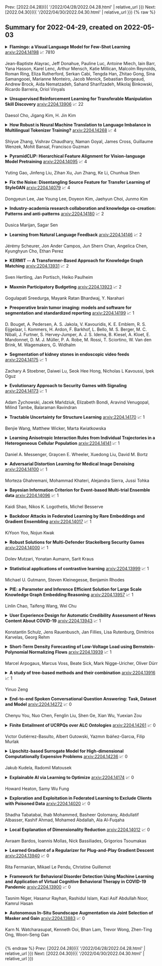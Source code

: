 Prev: [2022.04.28]({{ '/2022/04/28/2022.04.28.html' | relative_url }})  Next: [2022.04.30]({{ '/2022/04/30/2022.04.30.html' | relative_url }})
{% raw %}
## Summary for 2022-04-29, created on 2022-05-03


<details><summary><b>Flamingo: a Visual Language Model for Few-Shot Learning</b>
<a href="https://arxiv.org/abs/2204.14198">arxiv:2204.14198</a>
&#x1F4C8; 7810 <br>
<p>Jean-Baptiste Alayrac, Jeff Donahue, Pauline Luc, Antoine Miech, Iain Barr, Yana Hasson, Karel Lenc, Arthur Mensch, Katie Millican, Malcolm Reynolds, Roman Ring, Eliza Rutherford, Serkan Cabi, Tengda Han, Zhitao Gong, Sina Samangooei, Marianne Monteiro, Jacob Menick, Sebastian Borgeaud, Andrew Brock, Aida Nematzadeh, Sahand Sharifzadeh, Mikolaj Binkowski, Ricardo Barreira, Oriol Vinyals</p></summary>
<p>

**Abstract:** Building models that can be rapidly adapted to numerous tasks using only a handful of annotated examples is an open challenge for multimodal machine learning research. We introduce Flamingo, a family of Visual Language Models (VLM) with this ability. Flamingo models include key architectural innovations to: (i) bridge powerful pretrained vision-only and language-only models, (ii) handle sequences of arbitrarily interleaved visual and textual data, and (iii) seamlessly ingest images or videos as inputs. Thanks to their flexibility, Flamingo models can be trained on large-scale multimodal web corpora containing arbitrarily interleaved text and images, which is key to endow them with in-context few-shot learning capabilities. We perform a thorough evaluation of the proposed Flamingo models, exploring and measuring their ability to rapidly adapt to a variety of image and video understanding benchmarks. These include open-ended tasks such as visual question-answering, where the model is prompted with a question which it has to answer, captioning tasks, which evaluate the ability to describe a scene or an event, and close-ended tasks such as multiple choice visual question-answering. For tasks lying anywhere on this spectrum, we demonstrate that a single Flamingo model can achieve a new state of the art for few-shot learning, simply by prompting the model with task-specific examples. On many of these benchmarks, Flamingo actually surpasses the performance of models that are fine-tuned on thousands of times more task-specific data.

</p>
</details>

<details><summary><b>Unsupervised Reinforcement Learning for Transferable Manipulation Skill Discovery</b>
<a href="https://arxiv.org/abs/2204.13906">arxiv:2204.13906</a>
&#x1F4C8; 22 <br>
<p>Daesol Cho, Jigang Kim, H. Jin Kim</p></summary>
<p>

**Abstract:** Current reinforcement learning (RL) in robotics often experiences difficulty in generalizing to new downstream tasks due to the innate task-specific training paradigm. To alleviate it, unsupervised RL, a framework that pre-trains the agent in a task-agnostic manner without access to the task-specific reward, leverages active exploration for distilling diverse experience into essential skills or reusable knowledge. For exploiting such benefits also in robotic manipulation, we propose an unsupervised method for transferable manipulation skill discovery that ties structured exploration toward interacting behavior and transferable skill learning. It not only enables the agent to learn interaction behavior, the key aspect of the robotic manipulation learning, without access to the environment reward, but also to generalize to arbitrary downstream manipulation tasks with the learned task-agnostic skills. Through comparative experiments, we show that our approach achieves the most diverse interacting behavior and significantly improves sample efficiency in downstream tasks including the extension to multi-object, multitask problems.

</p>
</details>

<details><summary><b>How Robust is Neural Machine Translation to Language Imbalance in Multilingual Tokenizer Training?</b>
<a href="https://arxiv.org/abs/2204.14268">arxiv:2204.14268</a>
&#x1F4C8; 4 <br>
<p>Shiyue Zhang, Vishrav Chaudhary, Naman Goyal, James Cross, Guillaume Wenzek, Mohit Bansal, Francisco Guzman</p></summary>
<p>

**Abstract:** A multilingual tokenizer is a fundamental component of multilingual neural machine translation. It is trained from a multilingual corpus. Since a skewed data distribution is considered to be harmful, a sampling strategy is usually used to balance languages in the corpus. However, few works have systematically answered how language imbalance in tokenizer training affects downstream performance. In this work, we analyze how translation performance changes as the data ratios among languages vary in the tokenizer training corpus. We find that while relatively better performance is often observed when languages are more equally sampled, the downstream performance is more robust to language imbalance than we usually expected. Two features, UNK rate and closeness to the character level, can warn of poor downstream performance before performing the task. We also distinguish language sampling for tokenizer training from sampling for model training and show that the model is more sensitive to the latter.

</p>
</details>

<details><summary><b>PyramidCLIP: Hierarchical Feature Alignment for Vision-language Model Pretraining</b>
<a href="https://arxiv.org/abs/2204.14095">arxiv:2204.14095</a>
&#x1F4C8; 4 <br>
<p>Yuting Gao, Jinfeng Liu, Zihan Xu, Jun Zhang, Ke Li, Chunhua Shen</p></summary>
<p>

**Abstract:** Large-scale vision-language pre-training has achieved promising results on downstream tasks. Existing methods highly rely on the assumption that the image-text pairs crawled from the Internet are in perfect one-to-one correspondence. However, in real scenarios, this assumption can be difficult to hold: the text description, obtained by crawling the affiliated metadata of the image, often suffer from semantic mismatch and mutual compatibility. To address these issues, here we introduce PyramidCLIP, which constructs an input pyramid with different semantic levels, and aligns visual elements and linguistic elements in the form of hierarchy via intra-level semantics alignment and cross-level relation alignment. Furthermore, we adjust the objective function by softening the loss of negative samples (unpaired samples) so as to weaken the strict constraint during the pre-training stage, thus mitigating the risk of the model being over-confident. Experiments on three downstream tasks, including zero-shot image classification, zero-shot image-text retrieval and image object detection, verify the effectiveness of the proposed PyramidCLIP. In particular, with the same amount of pre-training data of 15 millions image-text pairs, PyramidCLIP exceeds CLIP by 19.2%/18.5%/19.6% respectively, with the image encoder being ResNet-50/ViT-B32/ViT-B16 on ImageNet zero-shot classification top-1 accuracy. When scaling to larger datasets, the results of PyramidCLIP only trained for 8 epochs using 128M image-text pairs are very close to that of CLIP trained for 32 epochs using 400M training data.

</p>
</details>

<details><summary><b>Fix the Noise: Disentangling Source Feature for Transfer Learning of StyleGAN</b>
<a href="https://arxiv.org/abs/2204.14079">arxiv:2204.14079</a>
&#x1F4C8; 4 <br>
<p>Dongyeun Lee, Jae Young Lee, Doyeon Kim, Jaehyun Choi, Junmo Kim</p></summary>
<p>

**Abstract:** Transfer learning of StyleGAN has recently shown great potential to solve diverse tasks, especially in domain translation. Previous methods utilized a source model by swapping or freezing weights during transfer learning, however, they have limitations on visual quality and controlling source features. In other words, they require additional models that are computationally demanding and have restricted control steps that prevent a smooth transition. In this paper, we propose a new approach to overcome these limitations. Instead of swapping or freezing, we introduce a simple feature matching loss to improve generation quality. In addition, to control the degree of source features, we train a target model with the proposed strategy, FixNoise, to preserve the source features only in a disentangled subspace of a target feature space. Owing to the disentangled feature space, our method can smoothly control the degree of the source features in a single model. Extensive experiments demonstrate that the proposed method can generate more consistent and realistic images than previous works.

</p>
</details>

<details><summary><b>Industry-academia research collaboration and knowledge co-creation: Patterns and anti-patterns</b>
<a href="https://arxiv.org/abs/2204.14180">arxiv:2204.14180</a>
&#x1F4C8; 2 <br>
<p>Dusica Marijan, Sagar Sen</p></summary>
<p>

**Abstract:** Increasing the impact of software engineering research in the software industry and the society at large has long been a concern of high priority for the software engineering community. The problem of two cultures, research conducted in a vacuum (disconnected from the real world), or misaligned time horizons are just some of the many complex challenges standing in the way of successful industry-academia collaborations. This paper reports on the experience of research collaboration and knowledge co-creation between industry and academia in software engineering as a way to bridge the research-practice collaboration gap. Our experience spans 14 years of collaboration between researchers in software engineering and the European and Norwegian software and IT industry. Using the participant observation and interview methods we have collected and afterwards analyzed an extensive record of qualitative data. Drawing upon the findings made and the experience gained, we provide a set of 14 patterns and 14 anti-patterns for industry-academia collaborations, aimed to support other researchers and practitioners in establishing and running research collaboration projects in software engineering.

</p>
</details>

<details><summary><b>Learning from Natural Language Feedback</b>
<a href="https://arxiv.org/abs/2204.14146">arxiv:2204.14146</a>
&#x1F4C8; 2 <br>
<p>Jérémy Scheurer, Jon Ander Campos, Jun Shern Chan, Angelica Chen, Kyunghyun Cho, Ethan Perez</p></summary>
<p>

**Abstract:** Pretrained language models often do not perform tasks in ways that are in line with our preferences, e.g., generating offensive text or factually incorrect summaries. Recent work approaches the above issue by learning from a simple form of human evaluation: comparisons between pairs of model-generated task outputs. Comparison feedback conveys limited information about human preferences per human evaluation. Here, we propose to learn from natural language feedback, which conveys more information per human evaluation. We learn from language feedback on model outputs using a three-step learning algorithm. First, we condition the language model on the initial output and feedback to generate many refinements. Second, we choose the refinement with the highest similarity to the feedback. Third, we finetune a language model to maximize the likelihood of the chosen refinement given the input. In synthetic experiments, we first evaluate whether language models accurately incorporate feedback to produce refinements, finding that only large language models (175B parameters) do so. Using only 100 samples of human-written feedback, our learning algorithm finetunes a GPT-3 model to roughly human-level summarization.

</p>
</details>

<details><summary><b>KERMIT -- A Transformer-Based Approach for Knowledge Graph Matching</b>
<a href="https://arxiv.org/abs/2204.13931">arxiv:2204.13931</a>
&#x1F4C8; 2 <br>
<p>Sven Hertling, Jan Portisch, Heiko Paulheim</p></summary>
<p>

**Abstract:** One of the strongest signals for automated matching of knowledge graphs and ontologies are textual concept descriptions. With the rise of transformer-based language models, text comparison based on meaning (rather than lexical features) is available to researchers. However, performing pairwise comparisons of all textual descriptions of concepts in two knowledge graphs is expensive and scales quadratically (or even worse if concepts have more than one description). To overcome this problem, we follow a two-step approach: we first generate matching candidates using a pre-trained sentence transformer (so called bi-encoder). In a second step, we use fine-tuned transformer cross-encoders to generate the best candidates. We evaluate our approach on multiple datasets and show that it is feasible and produces competitive results.

</p>
</details>

<details><summary><b>Maxmin Participatory Budgeting</b>
<a href="https://arxiv.org/abs/2204.13923">arxiv:2204.13923</a>
&#x1F4C8; 2 <br>
<p>Gogulapati Sreedurga, Mayank Ratan Bhardwaj, Y. Narahari</p></summary>
<p>

**Abstract:** Participatory Budgeting (PB) is a popular voting method by which a limited budget is divided among a set of projects, based on the preferences of voters over the projects. PB is broadly categorised as divisible PB (if the projects are fractionally implementable) and indivisible PB (if the projects are atomic). Egalitarianism, an important objective in PB, has not received much attention in the context of indivisible PB. This paper addresses this gap through a detailed study of a natural egalitarian rule, Maxmin Participatory Budgeting (MPB), in the context of indivisible PB. Our study is in two parts: (1) computational (2) axiomatic. In the first part, we prove that MPB is computationally hard and give pseudo-polynomial time and polynomial-time algorithms when parameterized by certain well-motivated parameters. We propose an algorithm that achieves for MPB, additive approximation guarantees for restricted spaces of instances and empirically show that our algorithm in fact gives exact optimal solutions on real-world PB datasets. We also establish an upper bound on the approximation ratio achievable for MPB by the family of exhaustive strategy-proof PB algorithms. In the second part, we undertake an axiomatic study of the MPB rule by generalizing known axioms in the literature. Our study leads to the proposal of a new axiom, maximal coverage, which captures fairness aspects. We prove that MPB satisfies maximal coverage.

</p>
</details>

<details><summary><b>Preoperative brain tumor imaging: models and software for segmentation and standardized reporting</b>
<a href="https://arxiv.org/abs/2204.14199">arxiv:2204.14199</a>
&#x1F4C8; 1 <br>
<p>D. Bouget, A. Pedersen, A. S. Jakola, V. Kavouridis, K. E. Emblem, R. S. Eijgelaar, I. Kommers, H. Ardon, F. Barkhof, L. Bello, M. S. Berger, M. C. Nibali, J. Furtner, S. Hervey-Jumper, A. J. S. Idema, B. Kiesel, A. Kloet, E. Mandonnet, D. M. J. Müller, P. A. Robe, M. Rossi, T. Sciortino, W. Van den Brink, M. Wagemakers, G. Widhalm</p></summary>
<p>

**Abstract:** For patients suffering from brain tumor, prognosis estimation and treatment decisions are made by a multidisciplinary team based on a set of preoperative MR scans. Currently, the lack of standardized and automatic methods for tumor detection and generation of clinical reports represents a major hurdle. In this study, we investigate glioblastomas, lower grade gliomas, meningiomas, and metastases, through four cohorts of up to 4000 patients. Tumor segmentation models were trained using the AGU-Net architecture with different preprocessing steps and protocols. Segmentation performances were assessed in-depth using a wide-range of voxel and patient-wise metrics covering volume, distance, and probabilistic aspects. Finally, two software solutions have been developed, enabling an easy use of the trained models and standardized generation of clinical reports: Raidionics and Raidionics-Slicer. Segmentation performances were quite homogeneous across the four different brain tumor types, with an average true positive Dice ranging between 80% and 90%, patient-wise recall between 88% and 98%, and patient-wise precision around 95%. With our Raidionics software, running on a desktop computer with CPU support, tumor segmentation can be performed in 16 to 54 seconds depending on the dimensions of the MRI volume. For the generation of a standardized clinical report, including the tumor segmentation and features computation, 5 to 15 minutes are necessary. All trained models have been made open-access together with the source code for both software solutions and validation metrics computation. In the future, an automatic classification of the brain tumor type would be necessary to replace manual user input. Finally, the inclusion of post-operative segmentation in both software solutions will be key for generating complete post-operative standardized clinical reports.

</p>
</details>

<details><summary><b>Segmentation of kidney stones in endoscopic video feeds</b>
<a href="https://arxiv.org/abs/2204.14175">arxiv:2204.14175</a>
&#x1F4C8; 1 <br>
<p>Zachary A Stoebner, Daiwei Lu, Seok Hee Hong, Nicholas L Kavoussi, Ipek Oguz</p></summary>
<p>

**Abstract:** Image segmentation has been increasingly applied in medical settings as recent developments have skyrocketed the potential applications of deep learning. Urology, specifically, is one field of medicine that is primed for the adoption of a real-time image segmentation system with the long-term aim of automating endoscopic stone treatment. In this project, we explored supervised deep learning models to annotate kidney stones in surgical endoscopic video feeds. In this paper, we describe how we built a dataset from the raw videos and how we developed a pipeline to automate as much of the process as possible. For the segmentation task, we adapted and analyzed three baseline deep learning models -- U-Net, U-Net++, and DenseNet -- to predict annotations on the frames of the endoscopic videos with the highest accuracy above 90\%. To show clinical potential for real-time use, we also confirmed that our best trained model can accurately annotate new videos at 30 frames per second. Our results demonstrate that the proposed method justifies continued development and study of image segmentation to annotate ureteroscopic video feeds.

</p>
</details>

<details><summary><b>Evolutionary Approach to Security Games with Signaling</b>
<a href="https://arxiv.org/abs/2204.14173">arxiv:2204.14173</a>
&#x1F4C8; 1 <br>
<p>Adam Żychowski, Jacek Mańdziuk, Elizabeth Bondi, Aravind Venugopal, Milind Tambe, Balaraman Ravindran</p></summary>
<p>

**Abstract:** Green Security Games have become a popular way to model scenarios involving the protection of natural resources, such as wildlife. Sensors (e.g. drones equipped with cameras) have also begun to play a role in these scenarios by providing real-time information. Incorporating both human and sensor defender resources strategically is the subject of recent work on Security Games with Signaling (SGS). However, current methods to solve SGS do not scale well in terms of time or memory. We therefore propose a novel approach to SGS, which, for the first time in this domain, employs an Evolutionary Computation paradigm: EASGS. EASGS effectively searches the huge SGS solution space via suitable solution encoding in a chromosome and a specially-designed set of operators. The operators include three types of mutations, each focusing on a particular aspect of the SGS solution, optimized crossover and a local coverage improvement scheme (a memetic aspect of EASGS). We also introduce a new set of benchmark games, based on dense or locally-dense graphs that reflect real-world SGS settings. In the majority of 342 test game instances, EASGS outperforms state-of-the-art methods, including a reinforcement learning method, in terms of time scalability, nearly constant memory utilization, and quality of the returned defender's strategies (expected payoffs).

</p>
</details>

<details><summary><b>Tractable Uncertainty for Structure Learning</b>
<a href="https://arxiv.org/abs/2204.14170">arxiv:2204.14170</a>
&#x1F4C8; 1 <br>
<p>Benjie Wang, Matthew Wicker, Marta Kwiatkowska</p></summary>
<p>

**Abstract:** Bayesian structure learning allows one to capture uncertainty over the causal directed acyclic graph (DAG) responsible for generating given data. In this work, we present Tractable Uncertainty for STructure learning (TRUST), a framework for approximate posterior inference that relies on probabilistic circuits as the representation of our posterior belief. In contrast to sample-based posterior approximations, our representation can capture a much richer space of DAGs, while being able to tractably answer a range of useful inference queries. We empirically show how probabilistic circuits can be used as an augmented representation for structure learning methods, leading to improvement in both the quality of inferred structures and posterior uncertainty. Experimental results also demonstrate the improved representational capacity of TRUST, outperforming competing methods on conditional query answering.

</p>
</details>

<details><summary><b>Learning Anisotropic Interaction Rules from Individual Trajectories in a Heterogeneous Cellular Population</b>
<a href="https://arxiv.org/abs/2204.14141">arxiv:2204.14141</a>
&#x1F4C8; 1 <br>
<p>Daniel A. Messenger, Graycen E. Wheeler, Xuedong Liu, David M. Bortz</p></summary>
<p>

**Abstract:** Interacting particle system (IPS) models have proven to be highly successful for describing the spatial movement of organisms. However, it has proven challenging to infer the interaction rules directly from data. In the field of equation discovery, the Weak form Sparse Identification of Nonlinear Dynamics (WSINDy) methodology has been shown to be very computationally efficient for identifying the governing equations of complex systems, even in the presence of substantial noise. Motivated by the success of IPS models to describe the spatial movement of organisms, we develop WSINDy for second order IPSs to model the movement of communities of cells. Specifically, our approach learns the directional interaction rules that govern the dynamics of a heterogeneous population of migrating cells. Rather than aggregating cellular trajectory data into a single best-fit model, we learn the models for each individual cell. These models can then be efficiently classified according to the active classes of interactions present in the model. From these classifications, aggregated models are constructed hierarchically to simultaneously identify different species of cells present in the population and determine best-fit models for each species. We demonstrate the efficiency and proficiency of the method on several test scenarios, motivated by common cell migration experiments.

</p>
</details>

<details><summary><b>Adversarial Distortion Learning for Medical Image Denoising</b>
<a href="https://arxiv.org/abs/2204.14100">arxiv:2204.14100</a>
&#x1F4C8; 1 <br>
<p>Morteza Ghahremani, Mohammad Khateri, Alejandra Sierra, Jussi Tohka</p></summary>
<p>

**Abstract:** We present a novel adversarial distortion learning (ADL) for denoising two- and three-dimensional (2D/3D) biomedical image data. The proposed ADL consists of two auto-encoders: a denoiser and a discriminator. The denoiser removes noise from input data and the discriminator compares the denoised result to its noise-free counterpart. This process is repeated until the discriminator cannot differentiate the denoised data from the reference. Both the denoiser and the discriminator are built upon a proposed auto-encoder called Efficient-Unet. Efficient-Unet has a light architecture that uses the residual blocks and a novel pyramidal approach in the backbone to efficiently extract and re-use feature maps. During training, the textural information and contrast are controlled by two novel loss functions. The architecture of Efficient-Unet allows generalizing the proposed method to any sort of biomedical data. The 2D version of our network was trained on ImageNet and tested on biomedical datasets whose distribution is completely different from ImageNet; so, there is no need for re-training. Experimental results carried out on magnetic resonance imaging (MRI), dermatoscopy, electron microscopy and X-ray datasets show that the proposed method achieved the best on each benchmark. Our implementation and pre-trained models are available at https://github.com/mogvision/ADL.

</p>
</details>

<details><summary><b>Bayesian Information Criterion for Event-based Multi-trial Ensemble data</b>
<a href="https://arxiv.org/abs/2204.14096">arxiv:2204.14096</a>
&#x1F4C8; 1 <br>
<p>Kaidi Shao, Nikos K. Logothetis, Michel Besserve</p></summary>
<p>

**Abstract:** Transient recurring phenomena are ubiquitous in many scientific fields like neuroscience and meteorology. Time inhomogenous Vector Autoregressive Models (VAR) may be used to characterize peri-event system dynamics associated with such phenomena, and can be learned by exploiting multi-dimensional data gathering samples of the evolution of the system in multiple time windows comprising, each associated with one occurrence of the transient phenomenon, that we will call "trial". However, optimal VAR model order selection methods, commonly relying on the Akaike or Bayesian Information Criteria (AIC/BIC), are typically not designed for multi-trial data. Here we derive the BIC methods for multi-trial ensemble data which are gathered after the detection of the events. We show using simulated bivariate AR models that the multi-trial BIC is able to recover the real model order. We also demonstrate with simulated transient events and real data that the multi-trial BIC is able to estimate a sufficiently small model order for dynamic system modeling.

</p>
</details>

<details><summary><b>Backdoor Attacks in Federated Learning by Rare Embeddings and Gradient Ensembling</b>
<a href="https://arxiv.org/abs/2204.14017">arxiv:2204.14017</a>
&#x1F4C8; 1 <br>
<p>KiYoon Yoo, Nojun Kwak</p></summary>
<p>

**Abstract:** Recent advances in federated learning have demonstrated its promising capability to learn on decentralized datasets. However, a considerable amount of work has raised concerns due to the potential risks of adversaries participating in the framework to poison the global model for an adversarial purpose. This paper investigates the feasibility of model poisoning for backdoor attacks through \textit{rare word embeddings of NLP models} in text classification and sequence-to-sequence tasks. In text classification, less than 1\% of adversary clients suffices to manipulate the model output without any drop in the performance of clean sentences. For a less complex dataset, a mere 0.1\% of adversary clients is enough to poison the global model effectively. We also propose a technique specialized in the federated learning scheme called gradient ensemble, which enhances the backdoor performance in all experimental settings.

</p>
</details>

<details><summary><b>Robust Solutions for Multi-Defender Stackelberg Security Games</b>
<a href="https://arxiv.org/abs/2204.14000">arxiv:2204.14000</a>
&#x1F4C8; 1 <br>
<p>Dolev Mutzari, Yonatan Aumann, Sarit Kraus</p></summary>
<p>

**Abstract:** Multi-defender Stackelberg Security Games (MSSG) have recently gained increasing attention in the literature. However, the solutions offered to date are highly sensitive, wherein even small perturbations in the attacker's utility or slight uncertainties thereof can dramatically change the defenders' resulting payoffs and alter the equilibrium. In this paper, we introduce a robust model for MSSGs, which admits solutions that are resistant to small perturbations or uncertainties in the game's parameters. First, we formally define the notion of robustness, as well as the robust MSSG model. Then, for the non-cooperative setting, we prove the existence of a robust approximate equilibrium in any such game, and provide an efficient construction thereof. For the cooperative setting, we show that any such game admits a robust approximate alpha-core, provide an efficient construction thereof, and prove that stronger types of the core may be empty. Interestingly, the robust solutions can substantially increase the defenders' utilities over those of the non-robust ones.

</p>
</details>

<details><summary><b>Statistical applications of contrastive learning</b>
<a href="https://arxiv.org/abs/2204.13999">arxiv:2204.13999</a>
&#x1F4C8; 1 <br>
<p>Michael U. Gutmann, Steven Kleinegesse, Benjamin Rhodes</p></summary>
<p>

**Abstract:** The likelihood function plays a crucial role in statistical inference and experimental design. However, it is computationally intractable for several important classes of statistical models, including energy-based models and simulator-based models. Contrastive learning is an intuitive and computationally feasible alternative to likelihood-based learning. We here first provide an introduction to contrastive learning and then show how we can use it to derive methods for diverse statistical problems, namely parameter estimation for energy-based models, Bayesian inference for simulator-based models, as well as experimental design.

</p>
</details>

<details><summary><b>PIE: a Parameter and Inference Efficient Solution for Large Scale Knowledge Graph Embedding Reasoning</b>
<a href="https://arxiv.org/abs/2204.13957">arxiv:2204.13957</a>
&#x1F4C8; 1 <br>
<p>Linlin Chao, Taifeng Wang, Wei Chu</p></summary>
<p>

**Abstract:** Knowledge graph (KG) embedding methods which map entities and relations to unique embeddings in the KG have shown promising results on many reasoning tasks. However, the same embedding dimension for both dense entities and sparse entities will cause either over parameterization (sparse entities) or under fitting (dense entities). Normally, a large dimension is set to get better performance. Meanwhile, the inference time grows log-linearly with the number of entities for all entities are traversed and compared. Both the parameter and inference become challenges when working with huge amounts of entities. Thus, we propose PIE, a \textbf{p}arameter and \textbf{i}nference \textbf{e}fficient solution. Inspired from tensor decomposition methods, we find that decompose entity embedding matrix into low rank matrices can reduce more than half of the parameters while maintaining comparable performance. To accelerate model inference, we propose a self-supervised auxiliary task, which can be seen as fine-grained entity typing. By randomly masking and recovering entities' connected relations, the task learns the co-occurrence of entity and relations. Utilizing the fine grained typing, we can filter unrelated entities during inference and get targets with possibly sub-linear time requirement. Experiments on link prediction benchmarks demonstrate the proposed key capabilities. Moreover, we prove effectiveness of the proposed solution on the Open Graph Benchmark large scale challenge dataset WikiKG90Mv2 and achieve the state of the art performance.

</p>
</details>

<details><summary><b>User Experience Design for Automatic Credibility Assessment of News Content About COVID-19</b>
<a href="https://arxiv.org/abs/2204.13943">arxiv:2204.13943</a>
&#x1F4C8; 1 <br>
<p>Konstantin Schulz, Jens Rauenbusch, Jan Fillies, Lisa Rutenburg, Dimitrios Karvelas, Georg Rehm</p></summary>
<p>

**Abstract:** The increasingly rapid spread of information about COVID-19 on the web calls for automatic measures of quality assurance. In that context, we check the credibility of news content using selected linguistic features. We present two empirical studies to evaluate the usability of graphical interfaces that offer such credibility assessment. In a moderated qualitative interview with six participants, we identify rating scale, sub-criteria and algorithm authorship as important predictors of the usability. A subsequent quantitative online survey with 50 participants reveals a conflict between transparency and conciseness in the interface design, as well as a perceived hierarchy of metadata: the authorship of a news text is more important than the authorship of the credibility algorithm used to assess the content quality. Finally, we make suggestions for future research, such as proactively documenting credibility-related metadata for Natural Language Processing and Language Technology services and establishing an explicit hierarchical taxonomy of usability predictors for automatic credibility assessment.

</p>
</details>

<details><summary><b>Short-Term Density Forecasting of Low-Voltage Load using Bernstein-Polynomial Normalizing Flows</b>
<a href="https://arxiv.org/abs/2204.13939">arxiv:2204.13939</a>
&#x1F4C8; 1 <br>
<p>Marcel Arpogaus, Marcus Voss, Beate Sick, Mark Nigge-Uricher, Oliver Dürr</p></summary>
<p>

**Abstract:** The transition to a fully renewable energy grid requires better forecasting of demand at the low-voltage level to increase efficiency and ensure reliable control. However, high fluctuations and increasing electrification cause huge forecast variability, not reflected in traditional point estimates. Probabilistic load forecasts take future uncertainties into account and thus allow more informed decision-making for the planning and operation of low-carbon energy systems. We propose an approach for flexible conditional density forecasting of short-term load based on Bernstein polynomial normalizing flows, where a neural network controls the parameters of the flow. In an empirical study with 363 smart meter customers, our density predictions compare favorably against Gaussian and Gaussian mixture densities. Also, they outperform a non-parametric approach based on the pinball loss for 24h-ahead load forecasting for two different neural network architectures.

</p>
</details>

<details><summary><b>A study of tree-based methods and their combination</b>
<a href="https://arxiv.org/abs/2204.13916">arxiv:2204.13916</a>
&#x1F4C8; 1 <br>
<p>Yinuo Zeng</p></summary>
<p>

**Abstract:** Tree-based methods are popular machine learning techniques used in various fields. In this work, we review their foundations and a general framework the importance sampled learning ensemble (ISLE) that accelerates their fitting process. Furthermore, we describe a model combination strategy called the adaptive regression by mixing (ARM), which is feasible for tree-based methods via ISLE. Moreover, three modified ISLEs are proposed, and their performance are evaluated on the real data sets.

</p>
</details>

<details><summary><b>End-to-end Spoken Conversational Question Answering: Task, Dataset and Model</b>
<a href="https://arxiv.org/abs/2204.14272">arxiv:2204.14272</a>
&#x1F4C8; 0 <br>
<p>Chenyu You, Nuo Chen, Fenglin Liu, Shen Ge, Xian Wu, Yuexian Zou</p></summary>
<p>

**Abstract:** In spoken question answering, the systems are designed to answer questions from contiguous text spans within the related speech transcripts. However, the most natural way that human seek or test their knowledge is via human conversations. Therefore, we propose a new Spoken Conversational Question Answering task (SCQA), aiming at enabling the systems to model complex dialogue flows given the speech documents. In this task, our main objective is to build the system to deal with conversational questions based on the audio recordings, and to explore the plausibility of providing more cues from different modalities with systems in information gathering. To this end, instead of directly adopting automatically generated speech transcripts with highly noisy data, we propose a novel unified data distillation approach, DDNet, which effectively ingests cross-modal information to achieve fine-grained representations of the speech and language modalities. Moreover, we propose a simple and novel mechanism, termed Dual Attention, by encouraging better alignments between audio and text to ease the process of knowledge transfer. To evaluate the capacity of SCQA systems in a dialogue-style interaction, we assemble a Spoken Conversational Question Answering (Spoken-CoQA) dataset with more than 40k question-answer pairs from 4k conversations. The performance of the existing state-of-the-art methods significantly degrade on our dataset, hence demonstrating the necessity of cross-modal information integration. Our experimental results demonstrate that our proposed method achieves superior performance in spoken conversational question answering tasks.

</p>
</details>

<details><summary><b>Finite Entailment of UCRPQs over ALC Ontologies</b>
<a href="https://arxiv.org/abs/2204.14261">arxiv:2204.14261</a>
&#x1F4C8; 0 <br>
<p>Vıctor Gutiérrez-Basulto, Albert Gutowski, Yazmın Ibáñez-Garcıa, Filip Murlak</p></summary>
<p>

**Abstract:** We investigate the problem of finite entailment of ontology-mediated queries. We consider the expressive query language, unions of conjunctive regular path queries (UCRPQs), extending the well-known class of union of conjunctive queries, with regular expressions over roles. We look at ontologies formulated using the description logic ALC, and show a tight 2EXPTIME upper bound for entailment of UCRPQs. At the core of our decision procedure, there is a novel automata-based technique introducing a stratification of interpretations induced by the deterministic finite automaton underlying the input UCRPQ

</p>
</details>

<details><summary><b>Lipschitz-based Surrogate Model for High-dimensional Computationally Expensive Problems</b>
<a href="https://arxiv.org/abs/2204.14236">arxiv:2204.14236</a>
&#x1F4C8; 0 <br>
<p>Jakub Kudela, Radomil Matousek</p></summary>
<p>

**Abstract:** Standard evolutionary optimization algorithms assume that the evaluation of the objective and constraint functions is straightforward and computationally cheap. However, in many real-world optimization problems, the computations of the objective function or constraints involve computationally expensive numerical simulations or physical experiments. Surrogate-assisted evolutionary algorithms (SAEAs) have recently gained increased attention because of their search capabilities for solving these computationally expensive optimization problems. The main idea of SAEAs is the integration of an evolutionary algorithm with a selected surrogate model. In this paper, we propose a novel surrogate model based on a Lipschitz underestimation of the expensive-to-compute objective function. We also develop a differential evolution-based algorithm, that utilizes the Lipschitz-based surrogate model, along with a standard radial basis function surrogate model and a local search procedure. This algorithm, called Lipschitz Surrogate-assisted Differential Evolution (LSADE), is designed for high-dimensional computationally expensive problems. The experimental results on seven benchmark functions of dimensions 30, 50, 100, and 200 show that the proposed method utilizing the Lipschitz-based surrogate model is competitive compared with the state-of-the-art algorithms under a limited computational budget, being especially effective for the very complicated benchmark functions in high dimensions.

</p>
</details>

<details><summary><b>Explainable AI via Learning to Optimize</b>
<a href="https://arxiv.org/abs/2204.14174">arxiv:2204.14174</a>
&#x1F4C8; 0 <br>
<p>Howard Heaton, Samy Wu Fung</p></summary>
<p>

**Abstract:** Indecipherable black boxes are common in machine learning (ML), but applications increasingly require explainable artificial intelligence (XAI). The core of XAI is to establish transparent and interpretable data-driven algorithms. This work provides concrete tools for XAI in situations where prior knowledge must be encoded and untrustworthy inferences flagged. We use the "learn to optimize" (L2O) methodology wherein each inference solves a data-driven optimization problem. Our L2O models are straightforward to implement, directly encode prior knowledge, and yield theoretical guarantees (e.g. satisfaction of constraints). We also propose use of interpretable certificates to verify whether model inferences are trustworthy. Numerical examples are provided in the applications of dictionary-based signal recovery, CT imaging, and arbitrage trading of cryptoassets.

</p>
</details>

<details><summary><b>Exploration and Exploitation in Federated Learning to Exclude Clients with Poisoned Data</b>
<a href="https://arxiv.org/abs/2204.14020">arxiv:2204.14020</a>
&#x1F4C8; 0 <br>
<p>Shadha Tabatabai, Ihab Mohammed, Basheer Qolomany, Abdullatif Albasser, Kashif Ahmad, Mohamed Abdallah, Ala Al-Fuqaha</p></summary>
<p>

**Abstract:** Federated Learning (FL) is one of the hot research topics, and it utilizes Machine Learning (ML) in a distributed manner without directly accessing private data on clients. However, FL faces many challenges, including the difficulty to obtain high accuracy, high communication cost between clients and the server, and security attacks related to adversarial ML. To tackle these three challenges, we propose an FL algorithm inspired by evolutionary techniques. The proposed algorithm groups clients randomly in many clusters, each with a model selected randomly to explore the performance of different models. The clusters are then trained in a repetitive process where the worst performing cluster is removed in each iteration until one cluster remains. In each iteration, some clients are expelled from clusters either due to using poisoned data or low performance. The surviving clients are exploited in the next iteration. The remaining cluster with surviving clients is then used for training the best FL model (i.e., remaining FL model). Communication cost is reduced since fewer clients are used in the final training of the FL model. To evaluate the performance of the proposed algorithm, we conduct a number of experiments using FEMNIST dataset and compare the result against the random FL algorithm. The experimental results show that the proposed algorithm outperforms the baseline algorithm in terms of accuracy, communication cost, and security.

</p>
</details>

<details><summary><b>Local Explanation of Dimensionality Reduction</b>
<a href="https://arxiv.org/abs/2204.14012">arxiv:2204.14012</a>
&#x1F4C8; 0 <br>
<p>Avraam Bardos, Ioannis Mollas, Nick Bassiliades, Grigorios Tsoumakas</p></summary>
<p>

**Abstract:** Dimensionality reduction (DR) is a popular method for preparing and analyzing high-dimensional data. Reduced data representations are less computationally intensive and easier to manage and visualize, while retaining a significant percentage of their original information. Aside from these advantages, these reduced representations can be difficult or impossible to interpret in most circumstances, especially when the DR approach does not provide further information about which features of the original space led to their construction. This problem is addressed by Interpretable Machine Learning, a subfield of Explainable Artificial Intelligence that addresses the opacity of machine learning models. However, current research on Interpretable Machine Learning has been focused on supervised tasks, leaving unsupervised tasks like Dimensionality Reduction unexplored. In this paper, we introduce LXDR, a technique capable of providing local interpretations of the output of DR techniques. Experiment results and two LXDR use case examples are presented to evaluate its usefulness.

</p>
</details>

<details><summary><b>Learned Gradient of a Regularizer for Plug-and-Play Gradient Descent</b>
<a href="https://arxiv.org/abs/2204.13940">arxiv:2204.13940</a>
&#x1F4C8; 0 <br>
<p>Rita Fermanian, Mikael Le Pendu, Christine Guillemot</p></summary>
<p>

**Abstract:** The Plug-and-Play (PnP) framework allows integrating advanced image denoising priors into optimization algorithms, to efficiently solve a variety of image restoration tasks. The Plug-and-Play alternating direction method of multipliers (ADMM) and the Regularization by Denoising (RED) algorithms are two examples of such methods that made a breakthrough in image restoration. However, while the former method only applies to proximal algorithms, it has recently been shown that there exists no regularization that explains the RED algorithm when the denoisers lack Jacobian symmetry, which happen to be the case of most practical denoisers. To the best of our knowledge, there exists no method for training a network that directly represents the gradient of a regularizer, which can be directly used in Plug-and-Play gradient-based algorithms. We show that it is possible to train a denoiser along with a network that corresponds to the gradient of its regularizer. We use this gradient of the regularizer in gradient-based optimization methods and obtain better results comparing to other generic Plug-and-Play approaches. We also show that the regularizer can be used as a pre-trained network for unrolled gradient descent. Lastly, we show that the resulting denoiser allows for a quick convergence of the Plug-and-Play ADMM.

</p>
</details>

<details><summary><b>Framework for Behavioral Disorder Detection Using Machine Learning and Application of Virtual Cognitive Behavioral Therapy in COVID-19 Pandemic</b>
<a href="https://arxiv.org/abs/2204.13900">arxiv:2204.13900</a>
&#x1F4C8; 0 <br>
<p>Tasnim Niger, Hasanur Rayhan, Rashidul Islam, Kazi Asif Abdullah Noor, Kamrul Hasan</p></summary>
<p>

**Abstract:** In this modern world, people are becoming more self-centered and unsocial. On the other hand, people are stressed, becoming more anxious during COVID-19 pandemic situation and exhibits symptoms of behavioral disorder. To measure the symptoms of behavioral disorder, usually psychiatrist use long hour sessions and inputs from specific questionnaire. This process is time consuming and sometime is ineffective to detect the right behavioral disorder. Also, reserved people sometime hesitate to follow this process. We have created a digital framework which can detect behavioral disorder and prescribe virtual Cognitive Behavioral Therapy (vCBT) for recovery. By using this framework people can input required data that are highly responsible for the three behavioral disorders namely depression, anxiety and internet addiction. We have applied machine learning technique to detect specific behavioral disorder from samples. This system guides the user with basic understanding and treatment through vCBT from anywhere any time which would potentially be the steppingstone for the user to be conscious and pursue right treatment.

</p>
</details>

<details><summary><b>Autonomous In-Situ Soundscape Augmentation via Joint Selection of Masker and Gain</b>
<a href="https://arxiv.org/abs/2204.13883">arxiv:2204.13883</a>
&#x1F4C8; 0 <br>
<p>Karn N. Watcharasupat, Kenneth Ooi, Bhan Lam, Trevor Wong, Zhen-Ting Ong, Woon-Seng Gan</p></summary>
<p>

**Abstract:** The selection of maskers and playback gain levels in a soundscape augmentation system is crucial to its effectiveness in improving the overall acoustic comfort of a given environment. Traditionally, the selection of appropriate maskers and gain levels has been informed by expert opinion, which may not representative of the target population, or by listening tests, which can be time-consuming and labour-intensive. Furthermore, the resulting static choices of masker and gain are often inflexible to the dynamic nature of real-world soundscapes. In this work, we utilized a deep learning model to perform joint selection of the optimal masker and its gain level for a given soundscape. The proposed model was designed with highly modular building blocks, allowing for an optimized inference process that can quickly search through a large number of masker and gain combinations. In addition, we introduced the use of feature-domain soundscape augmentation conditioned on the digital gain level, eliminating the computationally expensive waveform-domain mixing process during inference time, as well as the tedious pre-calibration process required for new maskers. The proposed system was validated on a large-scale dataset of subjective responses to augmented soundscapes with more than 440 participants, ensuring the ability of the model to predict combined effect of the masker and its gain level on the perceptual pleasantness level.

</p>
</details>


{% endraw %}
Prev: [2022.04.28]({{ '/2022/04/28/2022.04.28.html' | relative_url }})  Next: [2022.04.30]({{ '/2022/04/30/2022.04.30.html' | relative_url }})